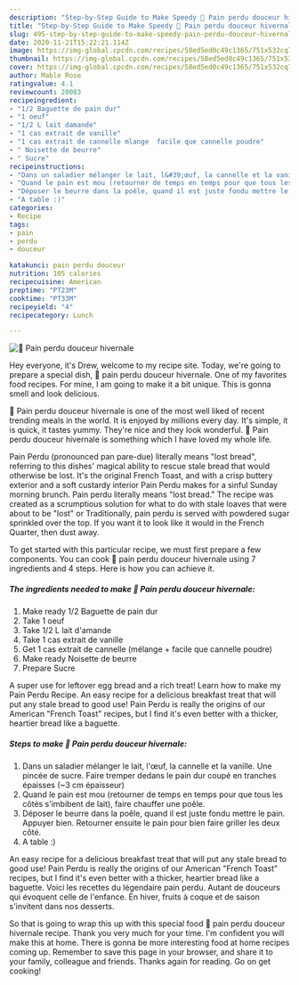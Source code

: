 ```yaml
---
description: "Step-by-Step Guide to Make Speedy 🌺 Pain perdu douceur hivernale"
title: "Step-by-Step Guide to Make Speedy 🌺 Pain perdu douceur hivernale"
slug: 495-step-by-step-guide-to-make-speedy-pain-perdu-douceur-hivernale
date: 2020-11-21T15:22:21.114Z
image: https://img-global.cpcdn.com/recipes/58ed5ed0c49c1365/751x532cq70/🌺-pain-perdu-douceur-hivernale-photo-principale-de-la-recette.jpg
thumbnail: https://img-global.cpcdn.com/recipes/58ed5ed0c49c1365/751x532cq70/🌺-pain-perdu-douceur-hivernale-photo-principale-de-la-recette.jpg
cover: https://img-global.cpcdn.com/recipes/58ed5ed0c49c1365/751x532cq70/🌺-pain-perdu-douceur-hivernale-photo-principale-de-la-recette.jpg
author: Mable Rose
ratingvalue: 4.1
reviewcount: 20083
recipeingredient:
- "1/2 Baguette de pain dur"
- "1 oeuf"
- "1/2 L lait damande"
- "1 cas extrait de vanille"
- "1 cas extrait de cannelle mlange  facile que cannelle poudre"
- " Noisette de beurre"
- " Sucre"
recipeinstructions:
- "Dans un saladier mélanger le lait, l&#39;œuf, la cannelle et la vanille. Une pincée de sucre. Faire tremper dedans le pain dur coupé en tranches épaisses (~3 cm épaisseur)"
- "Quand le pain est mou (retourner de temps en temps pour que tous les côtés s&#39;imbibent de lait), faire chauffer une poêle."
- "Déposer le beurre dans la poêle, quand il est juste fondu mettre le pain. Appuyer bien. Retourner ensuite le pain pour bien faire griller les deux côté."
- "A table :)"
categories:
- Recipe
tags:
- pain
- perdu
- douceur

katakunci: pain perdu douceur 
nutrition: 105 calories
recipecuisine: American
preptime: "PT23M"
cooktime: "PT33M"
recipeyield: "4"
recipecategory: Lunch

---
```



![🌺 Pain perdu douceur hivernale](https://img-global.cpcdn.com/recipes/58ed5ed0c49c1365/751x532cq70/🌺-pain-perdu-douceur-hivernale-photo-principale-de-la-recette.jpg)

Hey everyone, it's Drew, welcome to my recipe site. Today, we're going to prepare a special dish, 🌺 pain perdu douceur hivernale. One of my favorites food recipes. For mine, I am going to make it a bit unique. This is gonna smell and look delicious.

🌺 Pain perdu douceur hivernale is one of the most well liked of recent trending meals in the world. It is enjoyed by millions every day. It's simple, it is quick, it tastes yummy. They're nice and they look wonderful. 🌺 Pain perdu douceur hivernale is something which I have loved my whole life.

Pain Perdu (pronounced pan pare-due) literally means &#34;lost bread&#34;, referring to this dishes&#39; magical ability to rescue stale bread that would otherwise be lost. It&#39;s the original French Toast, and with a crisp buttery exterior and a soft custardy interior Pain Perdu makes for a sinful Sunday morning brunch. Pain perdu literally means &#34;lost bread.&#34; The recipe was created as a scrumptious solution for what to do with stale loaves that were about to be &#34;lost&#34; or Traditionally, pain perdu is served with powdered sugar sprinkled over the top. If you want it to look like it would in the French Quarter, then dust away.


To get started with this particular recipe, we must first prepare a few components. You can cook 🌺 pain perdu douceur hivernale using 7 ingredients and 4 steps. Here is how you can achieve it.

<!--inarticleads1-->

##### The ingredients needed to make 🌺 Pain perdu douceur hivernale:

1. Make ready 1/2 Baguette de pain dur
1. Take 1 oeuf
1. Take 1/2 L lait d&#39;amande
1. Take 1 cas extrait de vanille
1. Get 1 cas extrait de cannelle (mélange + facile que cannelle poudre)
1. Make ready  Noisette de beurre
1. Prepare  Sucre


A super use for leftover egg bread and a rich treat! Learn how to make my Pain Perdu Recipe. An easy recipe for a delicious breakfast treat that will put any stale bread to good use! Pain Perdu is really the origins of our American &#34;French Toast&#34; recipes, but I find it&#39;s even better with a thicker, heartier bread like a baguette. 

<!--inarticleads2-->

##### Steps to make 🌺 Pain perdu douceur hivernale:

1. Dans un saladier mélanger le lait, l&#39;œuf, la cannelle et la vanille. Une pincée de sucre. Faire tremper dedans le pain dur coupé en tranches épaisses (~3 cm épaisseur)
1. Quand le pain est mou (retourner de temps en temps pour que tous les côtés s&#39;imbibent de lait), faire chauffer une poêle.
1. Déposer le beurre dans la poêle, quand il est juste fondu mettre le pain. Appuyer bien. Retourner ensuite le pain pour bien faire griller les deux côté.
1. A table :)


An easy recipe for a delicious breakfast treat that will put any stale bread to good use! Pain Perdu is really the origins of our American &#34;French Toast&#34; recipes, but I find it&#39;s even better with a thicker, heartier bread like a baguette. Voici les recettes du légendaire pain perdu. Autant de douceurs qui évoquent celle de l&#39;enfance. En hiver, fruits à coque et de saison s&#39;invitent dans nos desserts. 

So that is going to wrap this up with this special food 🌺 pain perdu douceur hivernale recipe. Thank you very much for your time. I'm confident you will make this at home. There is gonna be more interesting food at home recipes coming up. Remember to save this page in your browser, and share it to your family, colleague and friends. Thanks again for reading. Go on get cooking!
